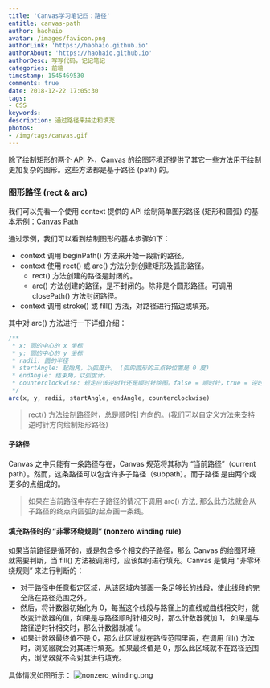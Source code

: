 ```yaml
---
title: 'Canvas学习笔记四：路径'
entitle: canvas-path
author: haohaio
avatar: /images/favicon.png
authorLink: 'https://haohaio.github.io'
authorAbout: 'https://haohaio.github.io'
authorDesc: 写写代码，记记笔记
categories: 前端
timestamp: 1545469530
comments: true
date: 2018-12-22 17:05:30
tags:
- CSS
keywords:
description: 通过路径来描边和填充
photos:
- /img/tags/canvas.gif
---
```


除了绘制矩形的两个 API 外，Canvas 的绘图环境还提供了其它一些方法用于绘制更加复杂的图形。这些方法都是基于路径 (path) 的。

### 图形路径 (rect & arc)

我们可以先看一个使用 context 提供的 API 绘制简单图形路径 (矩形和圆弧) 的基本示例：[Canvas Path](https://codepen.io/haohaio/pen/JwJBNz)

通过示例，我们可以看到绘制图形的基本步骤如下：

- context 调用 beginPath() 方法来开始一段新的路径。
- context 使用 rect() 或 arc() 方法分别创建矩形及弧形路径。
  - rect() 方法创建的路径是封闭的。
  - arc() 方法创建的路径，是不封闭的。除非是个圆形路径。可调用 closePath() 方法封闭路径。
- context 调用 stroke() 或 fill() 方法，对路径进行描边或填充。

其中对 arc() 方法进行一下详细介绍：

```javascript
/**
 * x: 圆的中心的 x 坐标
 * y: 圆的中心的 y 坐标
 * radii: 圆的半径
 * startAngle: 起始角，以弧度计。 (弧的圆形的三点钟位置是 0 度)
 * endAngle: 结束角，以弧度计。
 * counterclockwise: 规定应该逆时针还是顺时针绘图。false = 顺时针，true = 逆时针。默认值为 false。
 */
arc(x, y, radii, startAngle, endAngle, counterclockwise)
```

> rect() 方法绘制路径时，总是顺时针方向的。(我们可以自定义方法来支持逆时针方向绘制矩形路径)

#### 子路径

Canvas 之中只能有一条路径存在，Canvas 规范将其称为 “当前路径”（current path）。然而，这条路径可以包含许多子路径（subpath）。而子路径
是由两个或更多的点组成的。

> 如果在当前路径中存在子路径的情况下调用 arc() 方法, 那么此方法就会从子路径的终点向圆弧的起点画一条线。

#### 填充路径时的 “非零环绕规则” (nonzero winding rule)

如果当前路径是循环的，或是包含多个相交的子路径，那么 Canvas 的绘图环境就需要判断，当 fill() 方法被调用时，应该如何进行填充。Canvas 是使用 “非零环绕规则” 来进行判断的：

- 对于路径中任意指定区域，从该区域内部画一条足够长的线段，使此线段的完全落在路径范围之外。
- 然后，将计数器初始化为 0，每当这个线段与路径上的直线或曲线相交时，就改变计数器的值，如果是与路径顺时针相交时，那么计数器就加 1， 如果是与路径逆时针相交时，那么计数器就减 1。
- 如果计数器最终值不是 0，那么此区域就在路径范围里面，在调用 fill() 方法时，浏览器就会对其进行填充。如果最终值是 0，那么此区域就不在路径范围内，浏览器就不会对其进行填充。

具体情况如图所示：
![nonzero_winding.png](https://upload-images.jianshu.io/upload_images/1692994-43f8eb98e08b6474.png)
